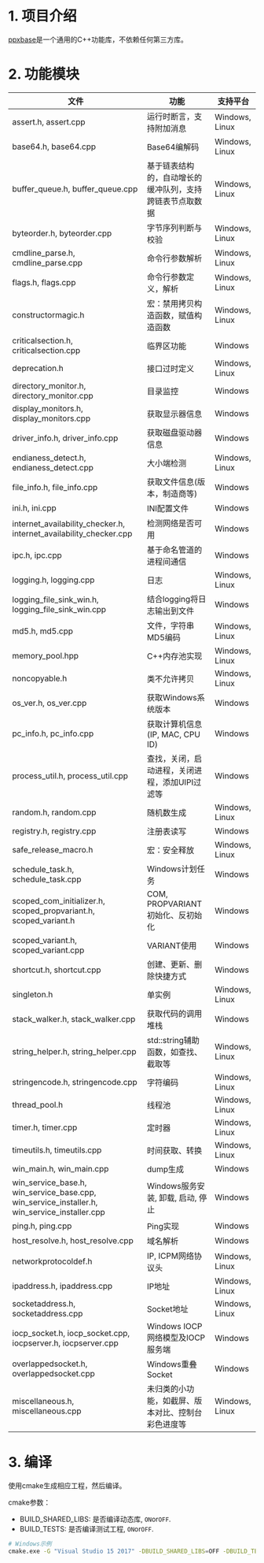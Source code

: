 # 1. 项目介绍
[ppxbase](https://github.com/winsoft666/ppxbase)是一个通用的C++功能库，不依赖任何第三方库。

# 2. 功能模块
|文件|功能|支持平台|
|---|---|---|
|assert.h, assert.cpp|运行时断言，支持附加消息|Windows, Linux|
|base64.h, base64.cpp|Base64编解码|Windows, Linux|
|buffer_queue.h, buffer_queue.cpp|基于链表结构的，自动增长的缓冲队列，支持跨链表节点取数据|Windows, Linux|
|byteorder.h, byteorder.cpp|字节序列判断与校验|Windows, Linux|
|cmdline_parse.h, cmdline_parse.cpp|命令行参数解析|Windows, Linux|
|flags.h, flags.cpp|命令行参数定义，解析|Windows, Linux|
|constructormagic.h|宏：禁用拷贝构造函数，赋值构造函数|Windows, Linux|
|criticalsection.h, criticalsection.cpp|临界区功能|Windows|
|deprecation.h|接口过时定义|Windows, Linux|
|directory_monitor.h, directory_monitor.cpp|目录监控|Windows|
|display_monitors.h, display_monitors.cpp|获取显示器信息|Windows|
|driver_info.h, driver_info.cpp|获取磁盘驱动器信息|Windows|
|endianess_detect.h, endianess_detect.cpp|大小端检测|Windows, Linux|
|file_info.h, file_info.cpp|获取文件信息(版本，制造商等)|Windows|
|ini.h, ini.cpp|INI配置文件|Windows|
|internet_availability_checker.h, internet_availability_checker.cpp|检测网络是否可用|Windows|
|ipc.h, ipc.cpp|基于命名管道的进程间通信|Windows|
|logging.h, logging.cpp|日志|Windows, Linux|
|logging_file_sink_win.h, logging_file_sink_win.cpp|结合logging将日志输出到文件|Windows|
|md5.h, md5.cpp|文件，字符串MD5编码|Windows, Linux|
|memory_pool.hpp|C++内存池实现|Windows, Linux|
|noncopyable.h|类不允许拷贝|Windows, Linux|
|os_ver.h, os_ver.cpp|获取Windows系统版本|Windows|
|pc_info.h, pc_info.cpp|获取计算机信息(IP, MAC, CPU ID)|Windows|
|process_util.h, process_util.cpp|查找，关闭，启动进程，关闭进程，添加UIPI过滤等|Windows|
|random.h, random.cpp|随机数生成|Windows, Linux|
|registry.h, registry.cpp|注册表读写|Windows|
|safe_release_macro.h|宏：安全释放|Windows, Linux|
|schedule_task.h, schedule_task.cpp|Windows计划任务|Windows|
|scoped_com_initializer.h, scoped_propvariant.h, scoped_variant.h|COM, PROPVARIANT初始化、反初始化|Windows|
|scoped_variant.h, scoped_variant.cpp|VARIANT使用|Windows|
|shortcut.h, shortcut.cpp|创建、更新、删除快捷方式|Windows|
|singleton.h|单实例|Windows, Linux|
|stack_walker.h, stack_walker.cpp|获取代码的调用堆栈|Windows|
|string_helper.h, string_helper.cpp|std::string辅助函数，如查找、截取等|Windows, Linux|
|stringencode.h, stringencode.cpp|字符编码|Windows, Linux|
|thread_pool.h|线程池|Windows, Linux|
|timer.h, timer.cpp|定时器|Windows, Linux|
|timeutils.h, timeutils.cpp|时间获取、转换|Windows, Linux|
|win_main.h, win_main.cpp|dump生成|Windows|
|win_service_base.h, win_service_base.cpp, win_service_installer.h, win_service_installer.cpp|Windows服务安装, 卸载, 启动, 停止|Windows|
|ping.h, ping.cpp|Ping实现|Windows|
|host_resolve.h, host_resolve.cpp|域名解析|Windows|
|networkprotocoldef.h|IP, ICPM网络协议头|Windows, Linux|
|ipaddress.h, ipaddress.cpp|IP地址|Windows, Linux|
|socketaddress.h, socketaddress.cpp|Socket地址|Windows, Linux|
|iocp_socket.h, iocp_socket.cpp, iocpserver.h, iocpserver.cpp|Windows IOCP网络模型及IOCP服务端|Windows|
|overlappedsocket.h, overlappedsocket.cpp|Windows重叠Socket|Windows|
|miscellaneous.h, miscellaneous.cpp|未归类的小功能，如截屏、版本对比、控制台彩色进度等|Windows, Linux|

# 3. 编译
使用cmake生成相应工程，然后编译。

cmake参数：

- BUILD_SHARED_LIBS: 是否编译动态库, `ON`or`OFF`.
- BUILD_TESTS: 是否编译测试工程, `ON`or`OFF`.

```bash
# Windows示例
cmake.exe -G "Visual Studio 15 2017" -DBUILD_SHARED_LIBS=OFF -DBUILD_TESTS=OFF -S %~dp0 -B %~dp0build
```